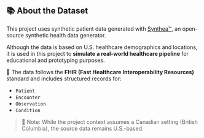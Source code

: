 ## 📚 About the Dataset

This project uses synthetic patient data generated with [Synthea™](https://github.com/synthetichealth/synthea), an open-source synthetic health data generator.

Although the data is based on U.S. healthcare demographics and locations, it is used in this project to **simulate a real-world healthcare pipeline** for educational and prototyping purposes.

🧪 The data follows the **FHIR (Fast Healthcare Interoperability Resources)** standard and includes structured records for:

- `Patient`
- `Encounter`
- `Observation`
- `Condition`

> 📌 Note: While the project context assumes a Canadian setting (British Columbia), the source data remains U.S.-based.